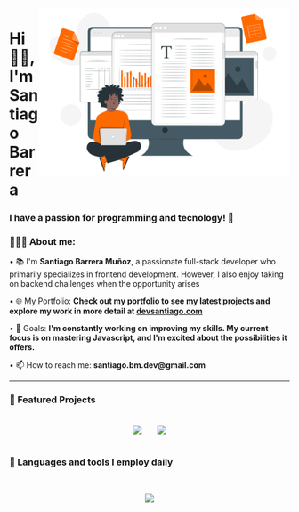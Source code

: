 <img align="right" src="https://raw.githubusercontent.com/gabrlcj/gabrlcj/2aa161dfb942e25ec84396721837dfccc98e08f2/Illustration.svg" alt="Illustration" title="Illustration Storyset" width=450/>

<h1 align="left">Hi 👋🏽, I'm Santiago Barrera</h1>

<h3 align="left">I have a passion for programming and tecnology! 🚀</h3>
    
<div align="left">
    <h3>👨🏽‍💻 About me:</h3>
        <p>• 📚 I'm <b>Santiago Barrera Muñoz</b>, a passionate full-stack developer who primarily specializes in frontend development. However, I also enjoy taking on backend challenges when the opportunity arises</p>
        <p>• 🌐 My Portfolio: <b>Check out my portfolio to see my latest projects and explore my work in more detail at <a href="https://devsantiago.com" target="_blank">devsantiago.com</a></b></p>
        <p>• 🎯 Goals: <b>I'm constantly working on improving my skills. My current focus is on mastering Javascript, and I'm excited about the possibilities it offers.</b></p>
        <p>• 📫 How to reach me: <b>santiago.bm.dev@gmail.com</b></p>
</div>




----
<h3>🚀 Featured Projects</h3><br>
<div align="center">
    <a>
        <img align="center" src="https://github-readme-stats.vercel.app/api/pin/?username=devsantiagobm&repo=Entertaiment-App&theme=transparent" height="150px"/>
    </a>
    &nbsp;&nbsp;&nbsp;&nbsp;&nbsp;
    <img align="center" src="https://github-readme-stats.vercel.app/api/pin/?username=devsantiagobm&repo=audiophile&theme=transparent" height="150px"/>
</div>
<br/>


<div>
  <h3>🧰 Languages and tools I employ daily</h3><br>
    <p align="center">
        <img src="https://skillicons.dev/icons?i=react,nodejs,express,laravel,js,ts,nextjs,mongodb,php,mysql,html,css,sass,styledcomponents,pug,figma,firebase,tailwind&theme=dark&perline=9" />
</p>
</div>
